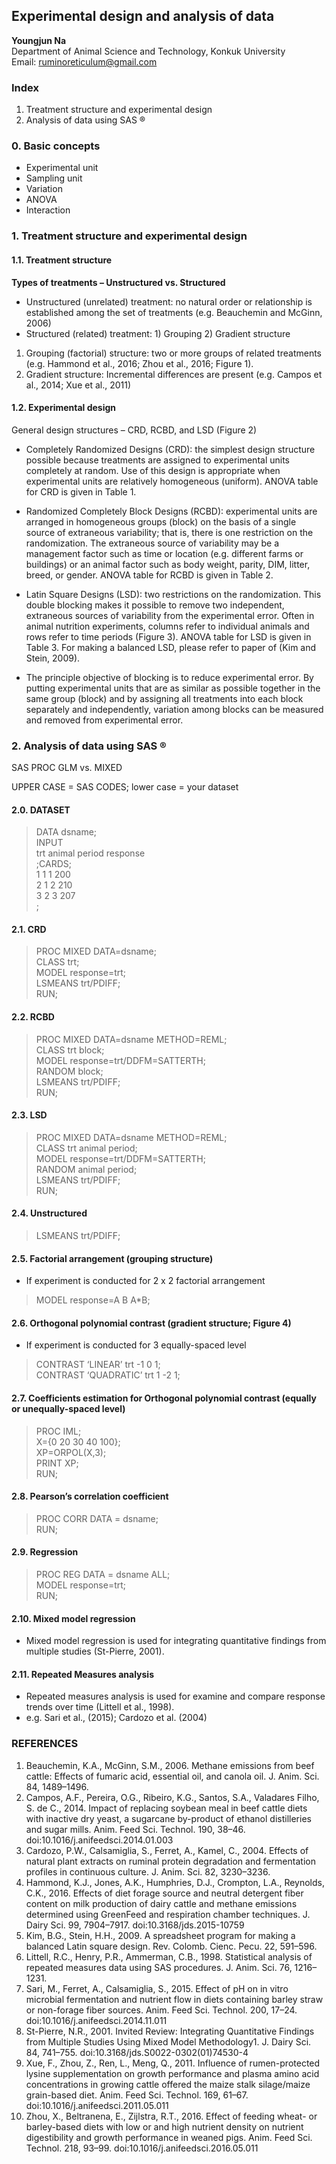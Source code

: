## Experimental design and analysis of data
**Youngjun Na**  
Department of Animal Science and Technology, Konkuk University  
Email: ruminoreticulum@gmail.com  
  
### Index  
1.	Treatment structure and experimental design
2.	Analysis of data using SAS ®

### 0. Basic concepts
- Experimental unit  
-	Sampling unit  
-	Variation  
-	ANOVA  
-	Interaction  

### 1. Treatment structure and experimental design
#### 1.1. Treatment structure

**Types of treatments – Unstructured vs. Structured**  
- Unstructured (unrelated) treatment: no natural order or relationship is established among the set of treatments (e.g. Beauchemin and McGinn, 2006)  
- Structured (related) treatment: 1) Grouping 2) Gradient structure  
1)	Grouping (factorial) structure: two or more groups of related treatments (e.g. Hammond et al., 2016; Zhou et al., 2016; Figure 1).  
2)	Gradient structure: Incremental differences are present (e.g. Campos et al., 2014; Xue et al., 2011)

#### 1.2. Experimental design
General design structures – CRD, RCBD, and LSD (Figure 2)  

- Completely Randomized Designs (CRD): the simplest design structure possible because treatments are assigned to experimental units completely at random. Use of this design is appropriate when experimental units are relatively homogeneous (uniform).   ANOVA table for CRD is given in Table 1.  

- Randomized Completely Block Designs (RCBD): experimental units are arranged in homogeneous groups (block) on the basis of a single source of extraneous variability; that is, there is one restriction on the randomization. The extraneous source of variability may be a management factor such as time or location (e.g. different farms or buildings) or an animal factor such as body weight, parity, DIM, litter, breed, or gender. ANOVA table for RCBD is given in Table 2.  

- Latin Square Designs (LSD): two restrictions on the randomization. This double blocking makes it possible to remove two independent, extraneous sources of variability from the experimental error. Often in animal nutrition experiments, columns refer to individual animals and rows refer to time periods (Figure 3). ANOVA table for LSD is given in Table 3. For making a balanced LSD, please refer to paper of (Kim and Stein, 2009).  

* The principle objective of blocking is to reduce experimental error. By putting experimental units that are as similar as possible together in the same group (block) and by assigning all treatments into each block separately and independently, variation among blocks can be measured and removed from experimental error.  

### 2. Analysis of data using SAS ®

SAS PROC GLM vs. MIXED

UPPER CASE = SAS CODES; lower case = your dataset

#### 2.0. DATASET
> DATA dsname;  
> INPUT  
> trt animal period response  
> ;CARDS;  
> 1 1 1 200   
> 2 1 2 210   
> 3 2 3 207   
> ;  

#### 2.1. CRD  
> PROC MIXED DATA=dsname;  
> CLASS trt;  
> MODEL response=trt;  
> LSMEANS trt/PDIFF;  
> RUN;  

#### 2.2. RCBD
> PROC MIXED DATA=dsname METHOD=REML;  
> CLASS trt block;  
> MODEL response=trt/DDFM=SATTERTH;  
> RANDOM block;  
> LSMEANS trt/PDIFF;  
> RUN;  

#### 2.3. LSD
> PROC MIXED DATA=dsname METHOD=REML;  
> CLASS trt animal period;  
> MODEL response=trt/DDFM=SATTERTH;  
> RANDOM animal period;  
> LSMEANS trt/PDIFF;  
> RUN;  

#### 2.4. Unstructured
> LSMEANS trt/PDIFF;  

#### 2.5. Factorial arrangement (grouping structure)  
- If experiment is conducted for 2 x 2 factorial arrangement

> MODEL response=A B A*B;  

#### 2.6. Orthogonal polynomial contrast (gradient structure; Figure 4)
- If experiment is conducted for 3 equally-spaced level  

> CONTRAST ‘LINEAR’ trt -1 0 1;  
> CONTRAST ‘QUADRATIC’ trt 1 -2 1;  

#### 2.7. Coefficients estimation for Orthogonal polynomial contrast (equally or unequally-spaced level)
> PROC IML;  
> X={0 20 30 40 100};  
> XP=ORPOL(X,3);  
> PRINT XP;  
> RUN;  

#### 2.8. Pearson’s correlation coefficient
> PROC CORR DATA = dsname;  
> RUN;  

#### 2.9. Regression
> PROC REG DATA = dsname ALL;  
> MODEL response=trt;  
> RUN;  

#### 2.10. Mixed model regression
- Mixed model regression is used for integrating quantitative findings from multiple studies (St-Pierre, 2001).  

#### 2.11. Repeated Measures analysis
- Repeated measures analysis is used for examine and compare response trends over time (Littell et al., 1998).  
- e.g. Sari et al., (2015); Cardozo et al. (2004)  

### REFERENCES
1. Beauchemin, K.A., McGinn, S.M., 2006. Methane emissions from beef cattle: Effects of fumaric acid, essential oil, and canola oil. J. Anim. Sci. 84, 1489–1496.  
2. Campos, A.F., Pereira, O.G., Ribeiro, K.G., Santos, S.A., Valadares Filho, S. de C., 2014. Impact of replacing soybean meal in beef cattle diets with inactive dry yeast, a sugarcane by-product of ethanol distilleries and sugar mills. Anim. Feed Sci. Technol. 190, 38–46. doi:10.1016/j.anifeedsci.2014.01.003
3. Cardozo, P.W., Calsamiglia, S., Ferret, A., Kamel, C., 2004. Effects of natural plant extracts on ruminal protein degradation and fermentation profiles in continuous culture. J. Anim. Sci. 82, 3230–3236.  
4. Hammond, K.J., Jones, A.K., Humphries, D.J., Crompton, L.A., Reynolds, C.K., 2016. Effects of diet forage source and neutral detergent fiber content on milk production of dairy cattle and methane emissions determined using GreenFeed and respiration chamber techniques. J. Dairy Sci. 99, 7904–7917. doi:10.3168/jds.2015-10759  
5. Kim, B.G., Stein, H.H., 2009. A spreadsheet program for making a balanced Latin square design. Rev. Colomb. Cienc. Pecu. 22, 591–596.  
6. Littell, R.C., Henry, P.R., Ammerman, C.B., 1998. Statistical analysis of repeated measures data using SAS procedures. J. Anim. Sci. 76, 1216–1231.  
7. Sari, M., Ferret, A., Calsamiglia, S., 2015. Effect of pH on in vitro microbial fermentation and nutrient flow in diets containing barley straw or non-forage fiber sources. Anim. Feed Sci. Technol. 200, 17–24. doi:10.1016/j.anifeedsci.2014.11.011  
8. St-Pierre, N.R., 2001. Invited Review: Integrating Quantitative Findings from Multiple Studies Using Mixed Model Methodology1. J. Dairy Sci. 84, 741–755. doi:10.3168/jds.S0022-0302(01)74530-4  
9. Xue, F., Zhou, Z., Ren, L., Meng, Q., 2011. Influence of rumen-protected lysine supplementation on growth performance and plasma amino acid concentrations in growing cattle offered the maize stalk silage/maize grain-based diet. Anim. Feed Sci. Technol. 169, 61–67. doi:10.1016/j.anifeedsci.2011.05.011  
10. Zhou, X., Beltranena, E., Zijlstra, R.T., 2016. Effect of feeding wheat- or barley-based diets with low or and high nutrient density on nutrient digestibility and growth performance in weaned pigs. Anim. Feed Sci. Technol. 218, 93–99. doi:10.1016/j.anifeedsci.2016.05.011
